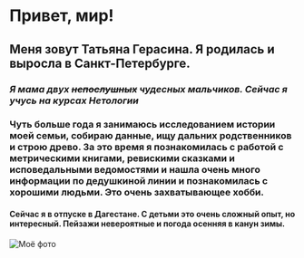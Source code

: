 # Привет, мир!
## Меня зовут Татьяна Герасина. Я родилась и выросла в Санкт-Петербурге. 
### *Я мама двух ~~непослушных~~ **чудесных** мальчиков. Сейчас я учусь на курсах Нетологии*
### Чуть больше года я занимаюсь исследованием истории моей семьи, собираю данные, ищу дальних родственников и строю древо. За это время я познакомилась с работой с метрическими книгами, ревискими сказками и исповедальными ведомостями и нашла очень много информации по дедушкиной линии и познакомилась с хорошими людьми. Это очень захватывающее хобби.
#### Сейчас я в отпуске в Дагестане. С детьми это очень сложный опыт, но интересный. Пейзажи невероятные и погода осенняя в канун зимы.
![Моё фото]("C:\Users\Tatyana\Desktop\Учёба\фото.jfif")
